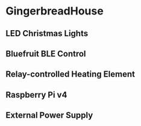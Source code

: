 # GingerbreadHouse

## LED Christmas Lights
## Bluefruit BLE Control
## Relay-controlled Heating Element
## Raspberry Pi v4
## External Power Supply

